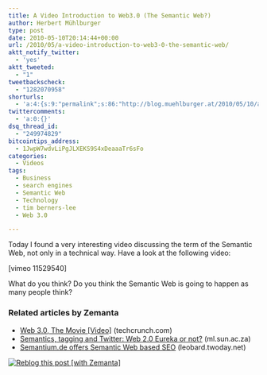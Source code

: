 ```yaml
---
title: A Video Introduction to Web3.0 (The Semantic Web?)
author: Herbert Mühlburger
type: post
date: 2010-05-10T20:14:44+00:00
url: /2010/05/a-video-introduction-to-web3-0-the-semantic-web/
aktt_notify_twitter:
  - 'yes'
aktt_tweeted:
  - "1"
tweetbackscheck:
  - "1282070958"
shorturls:
  - 'a:4:{s:9:"permalink";s:86:"http://blog.muehlburger.at/2010/05/10/a-video-introduction-to-web3-0-the-semantic-web/";s:7:"tinyurl";s:26:"http://tinyurl.com/347u67h";s:4:"isgd";s:18:"http://is.gd/kj3nq";s:5:"bitly";s:20:"http://bit.ly/c13BoN";}'
twittercomments:
  - 'a:0:{}'
dsq_thread_id:
  - "249974829"
bitcointips_address:
  - 1JwpW7wdvLiPgJLXEKS9S4xDeaaaTr6sFo
categories:
  - Videos
tags:
  - Business
  - search engines
  - Semantic Web
  - Technology
  - tim berners-lee
  - Web 3.0

---
```

Today I found a very interesting video discussing the term of the Semantic Web, not only in a technical way. Have a look at the following video:

[vimeo 11529540]

What do you think? Do you think the Semantic Web is going to happen as many people think?

### Related articles by Zemanta

<ul class="zemanta-article-ul">
  <li class="zemanta-article-ul-li">
    <a href="http://techcrunch.com/2010/05/10/web-30-movie/">Web 3.0, The Movie [Video]</a> (techcrunch.com)
  </li>
  <li class="zemanta-article-ul-li">
    <a href="http://www.ml.sun.ac.za/twitter/semantics-tagging-and-twitter/">Semantics, tagging and Twitter: Web 2.0 Eureka or not?</a> (ml.sun.ac.za)
  </li>
  <li class="zemanta-article-ul-li">
    <a href="http://leobard.twoday.net/stories/6252913/">Semantium.de offers Semantic Web based SEO</a> (leobard.twoday.net)
  </li>
</ul>

<div class="zemanta-pixie">
  <a class="zemanta-pixie-a" title="Reblog this post [with Zemanta]" href="http://reblog.zemanta.com/zemified/d04abf92-baf9-4681-8560-53a36e1546ab/"><img class="zemanta-pixie-img" src="http://img.zemanta.com/reblog_e.png?x-id=d04abf92-baf9-4681-8560-53a36e1546ab" alt="Reblog this post [with Zemanta]" /></a><span class="zem-script more-related pretty-attribution"></span>
</div>